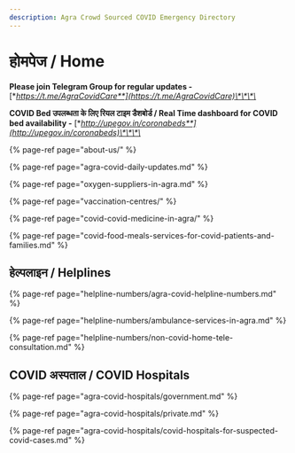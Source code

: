 ```yaml
---
description: Agra Crowd Sourced COVID Emergency Directory
---
```


# होमपेज / Home

**Please join Telegram Group for regular updates -** [**https://t.me/AgraCovidCare**](https://t.me/AgraCovidCare)\*\*\*\*

**COVID Bed उपलब्धता के लिए रियल टाइम डैशबोर्ड / Real Time dashboard for COVID bed availability -** [**http://upegov.in/coronabeds**](http://upegov.in/coronabeds)\*\*\*\*

{% page-ref page="about-us/" %}

{% page-ref page="agra-covid-daily-updates.md" %}

{% page-ref page="oxygen-suppliers-in-agra.md" %}

{% page-ref page="vaccination-centres/" %}

{% page-ref page="covid-covid-medicine-in-agra/" %}

{% page-ref page="covid-food-meals-services-for-covid-patients-and-families.md" %}

## हेल्पलाइन / Helplines

{% page-ref page="helpline-numbers/agra-covid-helpline-numbers.md" %}

{% page-ref page="helpline-numbers/ambulance-services-in-agra.md" %}

{% page-ref page="helpline-numbers/non-covid-home-tele-consultation.md" %}

## COVID अस्पताल / COVID Hospitals

{% page-ref page="agra-covid-hospitals/government.md" %}

{% page-ref page="agra-covid-hospitals/private.md" %}

{% page-ref page="agra-covid-hospitals/covid-hospitals-for-suspected-covid-cases.md" %}

